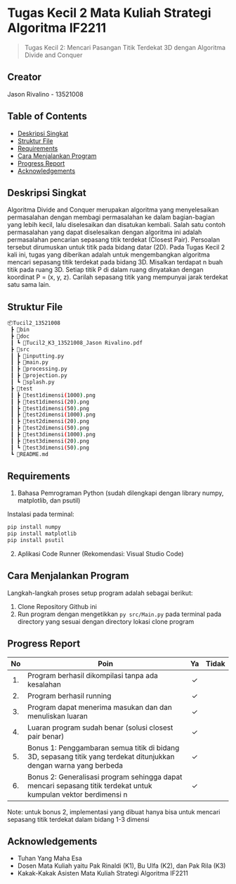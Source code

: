 # Tugas Kecil 2 Mata Kuliah Strategi Algoritma IF2211
> Tugas Kecil 2: Mencari Pasangan Titik Terdekat 3D dengan Algoritma Divide and Conquer


## Creator
Jason Rivalino - 13521008


## Table of Contents
* [Deskripsi Singkat](#deskripsi-singkat)
* [Struktur File](#struktur-file)
* [Requirements](#requirements)
* [Cara Menjalankan Program](#cara-menjalankan-program)
* [Progress Report](#progress-report)
* [Acknowledgements](#acknowledgements)


## Deskripsi Singkat 
Algoritma Divide and Conquer merupakan algoritma yang menyelesaikan permasalahan dengan membagi permasalahan ke dalam bagian-bagian yang lebih kecil, lalu diselesaikan dan disatukan kembali. Salah satu contoh permasalahan yang dapat diselesaikan dengan algoritma ini adalah permasalahan pencarian sepasang titik terdekat (Closest Pair). Persoalan tersebut dirumuskan untuk titik pada bidang datar (2D). Pada Tugas Kecil 2 kali ini, tugas yang diberikan adalah untuk mengembangkan algoritma mencari sepasang titik terdekat pada bidang 3D. Misalkan terdapat n buah titik pada ruang 3D. Setiap titik P di dalam ruang dinyatakan dengan koordinat P = (x, y, z). Carilah sepasang titik yang mempunyai jarak terdekat satu sama lain.


## Struktur File
```bash
📦Tucil2_13521008
 ┣ 📂bin
 ┣ 📂doc
 ┃ ┗ 📜Tucil2_K3_13521008_Jason Rivalino.pdf
 ┣ 📂src
 ┃ ┣ 📜inputting.py
 ┃ ┣ 📜main.py
 ┃ ┣ 📜processing.py
 ┃ ┣ 📜projection.py
 ┃ ┗ 📜splash.py
 ┣ 📂test
 ┃ ┣ 📜test1dimensi(1000).png
 ┃ ┣ 📜test1dimensi(20).png
 ┃ ┣ 📜test1dimensi(50).png
 ┃ ┣ 📜test2dimensi(1000).png
 ┃ ┣ 📜test2dimensi(20).png
 ┃ ┣ 📜test2dimensi(50).png
 ┃ ┣ 📜test3dimensi(1000).png
 ┃ ┣ 📜test3dimensi(20).png
 ┃ ┗ 📜test3dimensi(50).png
 ┗ 📜README.md
 ```


## Requirements
1. Bahasa Pemrograman Python (sudah dilengkapi dengan library numpy, matplotlib, dan psutil)

Instalasi pada terminal:
```bash
pip install numpy
pip install matplotlib
pip install psutil
```

2. Aplikasi Code Runner (Rekomendasi: Visual Studio Code)


## Cara Menjalankan Program
Langkah-langkah proses setup program adalah sebagai berikut:
1. Clone Repository Github ini
2. Run program dengan mengetikkan `py src/Main.py` pada terminal pada directory yang sesuai dengan directory lokasi clone program 

## Progress Report
| No | Poin | Ya | Tidak
| :---: | --- | :---: | :---: |
| 1. | Program berhasil dikompilasi tanpa ada kesalahan | ✓ |  |
| 2. | Program berhasil running | ✓ |  |
| 3. | Program dapat menerima masukan dan dan menuliskan luaran | ✓ |  |
| 4. | Luaran program sudah benar (solusi closest pair benar) | ✓ |  |
| 5. | Bonus 1: Penggambaran semua titik di bidang 3D, sepasang titik yang terdekat ditunjukkan dengan warna yang berbeda | ✓ |  |
| 6. | Bonus 2: Generalisasi program sehingga dapat mencari sepasang titik terdekat untuk kumpulan vektor berdimensi n | ✓ |  |

Note: untuk bonus 2, implementasi yang dibuat hanya bisa untuk mencari sepasang titik terdekat dalam bidang 1-3 dimensi

## Acknowledgements
- Tuhan Yang Maha Esa
- Dosen Mata Kuliah yaitu Pak Rinaldi (K1), Bu Ulfa (K2), dan Pak Rila (K3)
- Kakak-Kakak Asisten Mata Kuliah Strategi Algoritma IF2211
